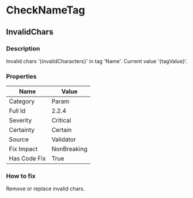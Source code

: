 ﻿---  
uid: Validator_2_2_4  
---

# CheckNameTag

## InvalidChars

### Description

Invalid chars '{invalidCharacters}' in tag 'Name'. Current value '{tagValue}'.

### Properties

| Name         | Value       |
| ------------ | ----------- |
| Category     | Param       |
| Full Id      | 2.2.4       |
| Severity     | Critical    |
| Certainty    | Certain     |
| Source       | Validator   |
| Fix Impact   | NonBreaking |
| Has Code Fix | True        |

### How to fix

Remove or replace invalid chars.
